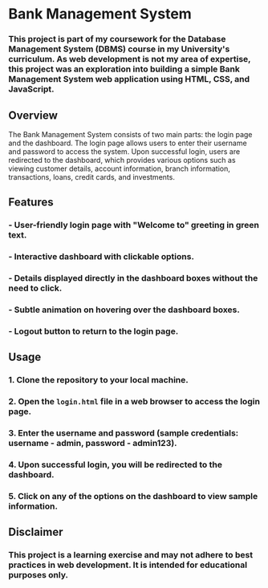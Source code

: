 # Bank Management System

### This project is part of my coursework for the Database Management System (DBMS) course in my University's curriculum. As web development is not my area of expertise, this project was an exploration into building a simple Bank Management System web application using HTML, CSS, and JavaScript.

## Overview

The Bank Management System consists of two main parts: the login page and the dashboard. The login page allows users to enter their username and password to access the system. Upon successful login, users are redirected to the dashboard, which provides various options such as viewing customer details, account information, branch information, transactions, loans, credit cards, and investments.

## Features

### - User-friendly login page with "Welcome to" greeting in green text.
### - Interactive dashboard with clickable options.
### - Details displayed directly in the dashboard boxes without the need to click.
### - Subtle animation on hovering over the dashboard boxes.
### - Logout button to return to the login page.

## Usage

### 1. Clone the repository to your local machine.
### 2. Open the `login.html` file in a web browser to access the login page.
### 3. Enter the username and password (sample credentials: username - admin, password - admin123).
### 4. Upon successful login, you will be redirected to the dashboard.
### 5. Click on any of the options on the dashboard to view sample information.

## Disclaimer

### This project is a learning exercise and may not adhere to best practices in web development. It is intended for educational purposes only.

